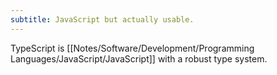 ```yaml
---
subtitle: JavaScript but actually usable.
---
```

TypeScript is [[Notes/Software/Development/Programming Languages/JavaScript/JavaScript]] with a robust type system.